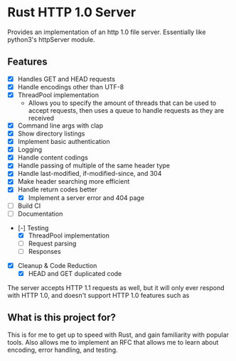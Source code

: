 # Rust HTTP 1.0 Server

Provides an implementation of an http 1.0 file server. Essentially like python3's httpServer module.

## Features
- [x] Handles GET and HEAD requests
- [x] Handle encodings other than UTF-8
- [x] ThreadPool implementation
  - Allows you to specify the amount of threads that can be used to accept requests, then uses a queue to handle requests as they are received
- [x] Command line args with clap
- [x] Show directory listings
- [x] Implement basic authentication
- [x] Logging
- [x] Handle content codings
- [x] Handle passing of multiple of the same header type
- [x] Handle last-modified, if-modified-since, and 304
- [x] Make header searching more efficient
- [x] Handle return codes better
  - [x] Implement a server error and 404 page
- [ ] Build CI
- [ ] Documentation
- [-] Testing
  - [x] ThreadPool implementation
  - [ ] Request parsing
  - [ ] Responses
- [x] Cleanup & Code Reduction
  - [x] HEAD and GET duplicated code

The server accepts HTTP 1.1 requests as well, but it will only ever respond with HTTP 1.0, and doesn't support HTTP 1.0 features such as

## What is this project for?

This is for me to get up to speed with Rust, and gain familiarity with popular tools. Also allows me to implement an RFC that allows me to learn about encoding, error handling, and testing.
